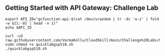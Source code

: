 
## Getting Started with API Gateway: Challenge Lab

```
export API_ID="gcfunction-api-$(cat /dev/urandom | tr -dc 'a-z' | fold -w ${1:-8} | head -n 1)"
echo $API_ID

```


```
curl -LO raw.githubusercontent.com/VarmaKollu/CloudSkill/main/Challenge%20Labs/Getting%20Started%20with%20API%20Gateway%20Challenge%20Lab/quicklabarc109.sh
sudo chmod +x quicklabgsp510.sh
./quicklabgsp510.sh

```
